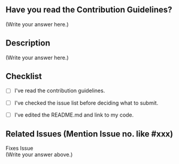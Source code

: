 ## Have you read the Contribution Guidelines?

(Write your answer here.)

## Description

(Write your answer here.)

## Checklist
- [ ] I've read the contribution guidelines.
- [ ] I've checked the issue list before deciding what to submit.
- [ ] I've edited the README.md and link to my code.
 
 
## Related Issues (Mention Issue no. like #xxx)

Fixes Issue 
<br/>
(Write your answer above.)

